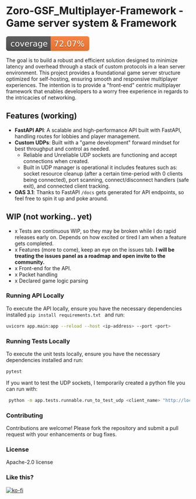 # Zoro-GSF_Multiplayer-Framework - Game server system & Framework

![Coverage](coverage.svg)

The goal is to build a robust and efficient solution designed to minimize latency and overhead through a stack of custom protocols in a lean server environment. This project provides a foundational game server structure optimized for self-hosting, ensuring smooth and responsive multiplayer experiences. The intention is to provide a "front-end" centric multiplayer framework that enables developers to a worry free experience in regards to the intricacies of networking.

## Features (working)

- **FastAPI API**: A scalable and high-performance API built with FastAPI, handling routes for lobbies and player management.
- **Custom UDPs**: Built with a "game development" forward mindset for best throughput and control as needed.
  - Reliable and Unreliable UDP sockets are functioning and accept connections when created.
  - Built in UDP manager is operational it includes features such as: socket resource cleanup (after a certain time-period with 0 clients being connected), port scanning, connect/disconnect handlers (safe exit), and connected client tracking.
- **OAS 3.1**: Thanks to FastAPI `/docs` gets generated for API endpoints, so feel free to spin it up and poke around.

## WIP (not working.. yet)

- x Tests are continuous WIP, so they may be broken while I do rapid releases early on. Depends on how excited or tired I am when a feature gets completed.
- x Features (more to come), keep an eye on the issues tab. **I will be treating the issues panel as a roadmap and open invite to the community.**
- x Front-end for the API.
- x Packet handling
- x Declared game logic parsing

### Running API Locally

To execute the API locally, ensure you have the necessary dependencies installed `pip install requirements.txt ` and run:

```sh
uvicorn app.main:app --reload --host <ip-address> --port <port>
```

### Running Tests Locally

To execute the unit tests locally, ensure you have the necessary dependencies installed and run:

```sh
pytest
```

If you want to test the UDP sockets, I temporarily created a python file you can run with:

```sh
 python -m app.tests.runnable.run_to_test_udp <client_name> "http://localhost:<port>"
```

### Contributing

Contributions are welcome! Please fork the repository and submit a pull request with your enhancements or bug fixes.

### License

Apache-2.0 license

### Like this?

[![ko-fi](https://ko-fi.com/img/githubbutton_sm.svg)](https://ko-fi.com/L3L01PGZ3)
